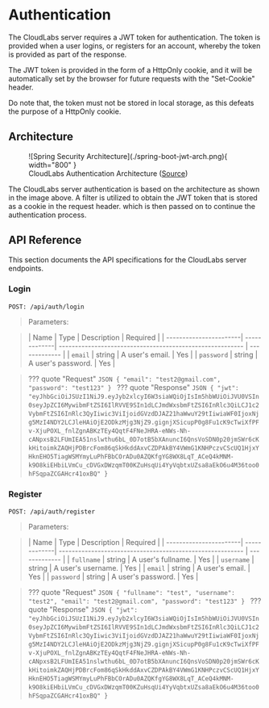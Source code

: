 # Authentication

The CloudLabs server requires a JWT token for authentication. The token is provided when a user logins, or registers for an account, whereby the token 
is provided as part of the response.

The JWT token is provided in the form of a HttpOnly cookie, and it will be automatically set by the browser for future requests with the "Set-Cookie" 
header. 

Do note that, the token must not be stored in local storage, as this defeats the purpose of a HttpOnly cookie.

## Architecture

<figure markdown>
  ![Spring Security Architecture](./spring-boot-jwt-arch.png){ width="800" }
  <figcaption>CloudLabs Authentication Architecture (<a href="https://www.bezkoder.com/spring-boot-jwt-mysql-spring-security-architecture">Source</a>)</figcaption>
</figure>

The CloudLabs server authentication is based on the architecture as shown in the image above. A filter is utilized to obtain the JWT token that is
stored as a cookie in the request header. which is then passed on to continue the authentication process.
 
## API Reference

This section documents the API specifications for the CloudLabs server endpoints.

### Login
```
POST: /api/auth/login
```
> Parameters:

>| Name                  | Type         | Description                                               | Required      |
| -----------------------| -------------| --------------------------------------------------------- | ------------- |
| `email`                | string       | A user's email.                                           | Yes           |
| `password`             | string       | A user's password.                                        | Yes           |

>??? quote "Request"
    ```JSON
    {
        "email": "test2@gmail.com",
        "password": "test123"
    }
    ```
>??? quote "Response"
    ```JSON
    {
        "jwt": "eyJhbGciOiJSUzI1NiJ9.eyJyb2xlcyI6W3siaWQiOjIsIm5hbWUiOiJVU0VSIn0seyJpZCI6MywibmFtZSI6IlRVVE9SIn1dLCJmdWxsbmFtZSI6InRlc3QiLCJ1c2VybmFtZSI6InRlc3QyIiwic3ViIjoidGVzdDJAZ21haWwuY29tIiwiaWF0IjoxNjg5MzI4NDY2LCJleHAiOjE2ODkzMjg3NjZ9.gignjXSicupP0g8Fu1cK9cTwiXfPFv-XjuPOXL_fnlZgnABKzTEy4QqtF4FNeJHRA-eNWs-Nh-cANpxsB2LFUmIEA51nslwthu6bL_0D7otB5bXAnuncI6QnsVoSDN0p20jmSWr6cKkHitoimkZAQHjPDBrcFom86qSkHkddAxvCZDPAkBY4VWmG1KNHPczvCScUQ1HjxYHknEHO5TiagWSMYmyLuPhFBbCOrADu0AZQKfgYG8WX8LqT_ACeQ4kMNM-k9O8kiEHbiLVmCu_cDVGxDWzqmT00KZuHsqUi4YyVqbtxUZsa8aEkO6u4M36too0hFSqpaZCGAHcr41oxBQ"
    }
    ```

### Register
```
POST: /api/auth/register
```
> Parameters:

>| Name                  | Type         | Description                                               | Required      |
| -----------------------| -------------| --------------------------------------------------------- | ------------- |
| `fullname`             | string       | A user's fullname.                                        | Yes           |
| `username`             | string       | A user's username.                                        | Yes           |
| `email`                | string       | A user's email.                                           | Yes           |
| `password`             | string       | A user's password.                                        | Yes           |

>??? quote "Request"
    ```JSON
    {
        "fullname": "test",
        "username": "test2",
        "email": "test2@gmail.com",
        "password": "test123"
    }
    ```
>??? quote "Response"
    ```JSON
    {
        "jwt": "eyJhbGciOiJSUzI1NiJ9.eyJyb2xlcyI6W3siaWQiOjIsIm5hbWUiOiJVU0VSIn0seyJpZCI6MywibmFtZSI6IlRVVE9SIn1dLCJmdWxsbmFtZSI6InRlc3QiLCJ1c2VybmFtZSI6InRlc3QyIiwic3ViIjoidGVzdDJAZ21haWwuY29tIiwiaWF0IjoxNjg5MzI4NDY2LCJleHAiOjE2ODkzMjg3NjZ9.gignjXSicupP0g8Fu1cK9cTwiXfPFv-XjuPOXL_fnlZgnABKzTEy4QqtF4FNeJHRA-eNWs-Nh-cANpxsB2LFUmIEA51nslwthu6bL_0D7otB5bXAnuncI6QnsVoSDN0p20jmSWr6cKkHitoimkZAQHjPDBrcFom86qSkHkddAxvCZDPAkBY4VWmG1KNHPczvCScUQ1HjxYHknEHO5TiagWSMYmyLuPhFBbCOrADu0AZQKfgYG8WX8LqT_ACeQ4kMNM-k9O8kiEHbiLVmCu_cDVGxDWzqmT00KZuHsqUi4YyVqbtxUZsa8aEkO6u4M36too0hFSqpaZCGAHcr41oxBQ"
    }
    ```
